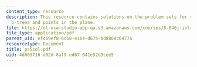 ```yaml
---
content_type: resource
description: This resource contains solutions on the problem sets for skip lists,
  b-trees and points in the plane.
file: https://ol-ocw-studio-app-qa.s3.amazonaws.com/courses/6-046j-introduction-to-algorithms-sma-5503-fall-2005/4d605716d02d8af9ed67641e52d3cee5_ps5sol.pdf
file_type: application/pdf
parent_uid: efc69ef8-6c18-e164-d675-bd8808c6477a
resourcetype: Document
title: ps5sol.pdf
uid: 4d605716-d02d-8af9-ed67-641e52d3cee5
---
```

